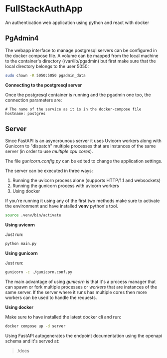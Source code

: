 # FullStackAuthApp
An authentication web application using python and react with docker


## PgAdmin4

The webapp interface to manage postgresql servers can be configured in the docker compose file. A volume can be mapped from the local machine to the container's directory (/var/lib/pgadmin) but first make sure that the local directory belongs to the user 5050:

```bash
sudo chown -R 5050:5050 pgadmin_data
```

**Connecting to the postgresql server**

Once the postgresql container is running and the pgadmin one too, the connection parameters are:

```
# The name of the service as it is in the docker-compose file
hostname: postgres
```

## Server

Since FastAPI is an asyncrounous server it uses Uvicorn workers along with Gunicorn to "dispatch" multiple processes that are instances of the same server (in order to use _multiple cpu cores_).

The file _gunicorn.config.py_ can be edited to change the application settings.

The server can be executed in three ways:

1. Running the uvicorn process alone (supports HTTP/1.1 and websockets)
2. Running the gunicorn process with uvicorn workers
3. Using docker

If you're running it using any of the first two methods make sure to activate the environment and have installed __venv__ python's tool.

```bash
source .venv/bin/activate
```

__Using uvicorn__

Just run:

```bash
python main.py
```

__Using gunicorn__

Just run:

```bash
gunicorn -c ./gunicorn.conf.py
```

The main advantage of using _gunicorn_ is that it's a process manager that can spawn or fork multiple processes or _workers_ that are instances of the same server. If the server where it runs has multiple cores then more workers can be used to handle the requests.


__Using docker__

Make sure to have installed the latest docker cli and run:

```bash
docker compose up -d server
```

Using FastAPI autogenerates the endpoint documentation using the openapi schema and it's served at:

>   /docs
